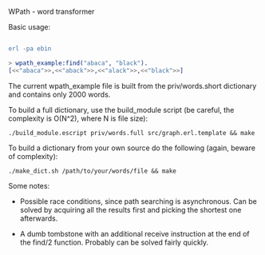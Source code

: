 WPath - word transformer

Basic usage:

```erlang

erl -pa ebin

> wpath_example:find("abaca", "black").
[<<"abaca">>,<<"aback">>,<<"alack">>,<<"black">>]

```

The current wpath_example file is built from the priv/words.short dictionary and contains only 2000 words.

To build a full dictionary, use the build_module script (be careful, the complexity is O(N^2), where N is file size):

```
./build_module.escript priv/words.full src/graph.erl.template && make
```

To build a dictionary from your own source do the following (again, beware of complexity):

```
./make_dict.sh /path/to/your/words/file && make
```

Some notes:

* Possible race conditions, since path searching is asynchronous. Can be solved by acquiring all the results first and picking the shortest one afterwards.

* A dumb tombstone with an additional receive instruction at the end of the find/2 function. Probably can be solved fairly quickly.
